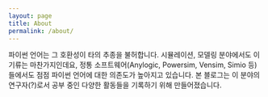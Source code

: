 ```yaml
---
layout: page
title: About
permalink: /about/
---
```


파이썬 언어는 그 호환성이 타의 추종을 불허합니다. 시뮬레이션, 모델링 분야에서도 이 기류는 마찬가지인데요, 정통 소프트웨어(Anylogic, Powersim, Vensim, Simio 등)들에서도 점점 파이썬 언어에 대한 의존도가 높아지고 있습니다. 본 블로그는 이 분야의 연구자(?)로서 공부 중인 다양한 활동들을 기록하기 위해 만들어졌습니다.
